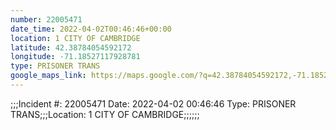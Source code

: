 ```yaml
---
number: 22005471
date_time: 2022-04-02T00:46:46+00:00
location: 1 CITY OF CAMBRIDGE
latitude: 42.38784054592172
longitude: -71.18527117928781
type: PRISONER TRANS
google_maps_link: https://maps.google.com/?q=42.38784054592172,-71.18527117928781
---
```


;;;Incident #: 22005471  Date: 2022-04-02 00:46:46   Type: PRISONER TRANS;;;Location: 1 CITY OF CAMBRIDGE;;;;;;
